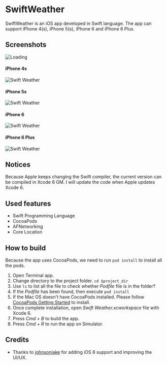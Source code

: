 SwiftWeather
============

SwiftWeather is an iOS app developed in Swift language. The app can support iPhone 4(s), iPhone 5(s), iPhone 6 and iPhone 6 Plus.

## Screenshots
![Loading](https://raw.githubusercontent.com/JakeLin/SwiftWeather/master/screenshots/loading-33.png)


#### iPhone 4s
![Swift Weather](https://raw.githubusercontent.com/JakeLin/SwiftWeather/master/screenshots/4s.png)

#### iPhone 5s
![Swift Weather](https://raw.githubusercontent.com/JakeLin/SwiftWeather/master/screenshots/5s.png)


#### iPhone 6
![Swift Weather](https://raw.githubusercontent.com/JakeLin/SwiftWeather/master/screenshots/6.png)


#### iPhone 6 Plus
![Swift Weather](https://raw.githubusercontent.com/JakeLin/SwiftWeather/master/screenshots/6plus.png)

## Notices
Because Apple keeps changing the Swift compiler, the current version can be compiled in Xcode 6 GM. I will update the code when Apple updates Xcode 6.
 
## Used features
* Swift Programming Language
* CocoaPods
* AFNetworking
* Core Location


## How to build
Because the app uses CocoaPods, we need to run `pod install` to install all the pods.

1. Open Terminal app.
2. Change directory to the project folder. `cd $project_dir`
3. Use `ls` to list all the file to check whether *Podfile* file is in the folder? 
4. If the *Podfile* has been found, then execute `pod install`
5. If the Mac OS doesn't have CocoaPods installed. Please follow [CocoaPods Getting Started](http://guides.cocoapods.org/using/getting-started.html) to install.
6. Once complete installation, open *Swift Weather.xcworkspace* file with Xcode 6.
7. Press *Cmd + B* to build the app.
8. Press *Cmd + R* to run the app on Simulator.

## Credits
* Thanks to [johnsonjake](https://github.com/johnsonjake) for adding iOS 8 support and improving the UI/UX.
